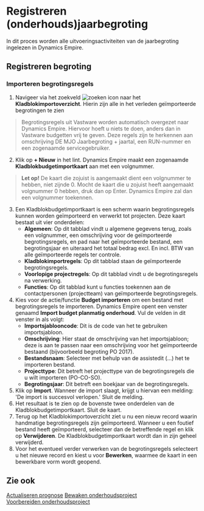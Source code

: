 # Registreren (onderhouds)jaarbegroting

In dit proces worden alle uitvoeringsactiviteiten van de jaarbegroting ingelezen in Dynamics Empire.

## Registreren begroting

### Importeren begrotingsregels

1. Navigeer via het zoekveld ![zoeken icon](/assets/images/zoeken.png "zoeken icon") naar het **Kladblokimportoverzicht**. Hierin zijn alle in het verleden geïmporteerde begrotingen te zien
> Begrotingsregels uit Vastware worden automatisch overgezet naar Dynamics Empire. Hiervoor hoeft u niets te doen, anders dan in Vastware budgetten vrij te geven. Deze regels zijn te herkennen aan omschrijving DE MJO Jaarbegroting + jaartal, een RUN-nummer en een zogenaamde servicegebruiker.
2. Klik op **+ Nieuw** in het lint. Dynamics Empire maakt een zogenaamde **Kladblokbudgetimportkaart** aan met een volgnummer.
> **Let op!** De kaart die zojuist is aangemaakt dient een volgnummer te hebben, niet zijnde 0. Mocht de kaart die u zojuist heeft aangemaakt volgnummer 0 hebben, druk dan op Enter. Dynamics Empire zal dan een volgnummer toekennen.
3. Een Kladblokbudgetimportkaart is een scherm waarin begrotingsregels kunnen worden geïmporteerd en verwerkt tot projecten. Deze kaart bestaat uit vier onderdelen:
	* **Algemeen**: Op dit tabblad vindt u algemene gegevens terug, zoals een volgnummer, een omschrijving voor de geïmporteerde begrotingsregels, en pad naar het geïmporteerde bestand, een begrotingsjaar en uiteraard het totaal bedrag excl. En incl. BTW van alle geïmporteerde regels ter controle.
	* **Kladblokimportregels**: Op dit tabblad staan de geïmporteerde begrotingsregels.
	* **Voorlopige projectregels**: Op dit tabblad vindt u de begrotingsregels na verwerking.
	* **Functies**: Op dit tabblad kunt u functies toekennen aan de contactpersonen (projectteam) van geïmporteerde begrotingsregels.
4. Kies voor de actie/functie **Budget importeren** om een bestand met begrotingsregels te importeren. Dynamics Empire opent een venster genaamd **Import budget planmatig onderhoud**. Vul de velden in dit venster in als volgt:
    * **Importsjablooncode**: Dit is de code van het te gebruiken importsjabloon.
    * **Omschrijving**: Hier staat de omschrijving van het importsjabloon; deze is aan te passen naar een omschrijving voor het geïmporteerde bestaand (bijvoorbeeld begroting PO 2017).
    * **Bestandsnaam**: Selecteer met behulp van de assistedit (…) het te importeren bestand.
    * **Projecttype**: Dit betreft het projecttype van de begrotingsregels die u wilt importeren (PO-CO-SO).
    * **Begrotingsjaar**: Dit betreft een boekjaar van de begrotingsregels.
5. Klik op **Import**. Wanneer de import slaagt, krijgt u hiervan een melding: 'De import is succesvol verlopen.' Sluit de melding.
6. Het resultaat is te zien op de bovenste twee onderdelen van de Kladblokbudgetimportkaart. Sluit de kaart.
7. Terug op het Kladblokimportoverzicht ziet u nu een nieuw record waarin handmatige begrotingsregels zijn geïmporteerd.
Wanneer u een foutief bestand heeft geïmporteerd, selecteer dan de betreffende regel en klik op **Verwijderen**. De Kladblokbudgetimportkaart wordt dan in zijn geheel verwijderd.
8. Voor het eventueel verder verwerken van de begrotingsregels selecteert u het nieuwe record en kiest u voor **Bewerken**, waarmee de kaart in een bewerkbare vorm wordt geopend.

## Zie ook

[Actualiseren prognose](../actualiseren-prognose/)
[Bewaken onderhoudsproject](../bewaken-onderhoudsproject/)  
[Voorbereiden onderhoudsproject](../voorbereiden-onderhoudsproject/)  
